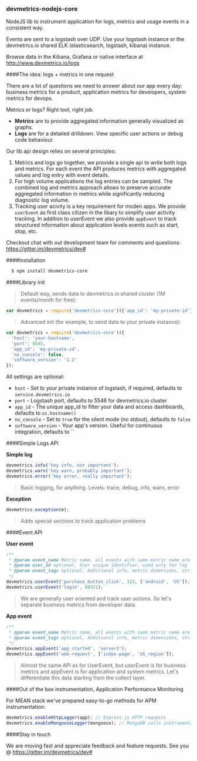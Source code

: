 ### devmetrics-nodejs-core
NodeJS lib to instrument application for logs, metrics and usage events in a consistent way.

Events are sent to a logstash over UDP. Use your logstash instance or the devmetrics.io shared ELK (elasticsearch, logstash, kibana) instance.

Browse data in the Kibana, Grafana or native interface at http://www.devmetrics.io/logs

####The idea: logs + metrics in one request

There are a lot of questions we need to answer about our app every day: business metrics for a product, application metrics for developers, system metrics for devops.

Metrics or logs? Right tool, right job.
- **Metrics** are to provide aggregated information generally visualized as graphs.
- **Logs** are for a detailed drilldown. View specific user actions or debug code behaviour.

Our lib api design relies on several principles:
1. Metrics and logs go together, we provide a single api to write both logs and metrics. For each event the API produces metrics with aggregated values and log entry with event details. 
2. For high volume applications the log entries can be sampled. The combined log and metrics approach allows to preserve accurate aggregated information in metrics while significantly reducing diagnostic log volume. 
3. Tracking user acivity is a key requirement for moden apps. We provide `userEvent` as first class citizen in the libary to simplify user activity tracking. In addition to userEvent we also provide `appEvent` to track structured information about application levels events such as start, stop, etc.

Checkout chat with out development team for comments and questions: https://gitter.im/devmetrics/dev#

####Installation

``` bash
  $ npm install devmetrics-core
```

####Library init

> Default way, sends data to devmetrics.io shared cluster (1M events/month for free):

``` js
var devmetrics = require('devmetrics-core')({'app_id': 'my-private-id'})
```

> Advanced init (for example, to send data to your private instance):

``` js
var devmetrics = require('devmetrics-core')({
  'host': 'your-hostname',
  'port': 5545,
  'app_id': 'my-private-id',
  'no_console': false,
  'software_version': '1.2'
});
```
All settings are optional:

- `host` - Set to your private instance of logstash, if required, defaults to `service.devmetrics.io`
- `port` - Logstash port, defaults to 5546 for devmetrics.io cluster
- `app_id` - The unique app_id to filter your data and access dashboards, defaults to `os.hostname()`
- `no_console` - Set to `true` for the silent mode (no stdout), defaults to `false`
- `software_version` - Your app's version. Useful for continuous integration, defaults to ``

####Simple Logs API

**Simple log**

``` js
devmetrics.info('hey info, not important');
devmetrics.warn('hey warn, probably important');
devmetrics.error('hey error, really important');
```

> Basic logging, for anything. Levels: trace, debug, info, warn, error

**Exception**

``` js
devmetrics.exception(e);
```

> Adds special sections to track application problems


####Event API

**User event**

``` js
/**
 * @param event_name Metric name, all events with same metric name are aggregated
 * @param user_id optional, User unique identifier, used only for log
 * @param event_tags optional, Additional info, metric dimensions, string or array
 */
devmetrics.userEvent('purchase_button_click', 123, ['android', 'US']);
devmetrics.userEvent('login', 89321);
```

> We are generally user oriented and track user actions. So let's separate business metrics from developer data.


**App event**

``` js
/**
 * @param event_name Metric name, all events with same metric name are aggregated
 * @param event_tags optional, Additional info, metric dimensions, string or array
 */
devmetrics.appEvent('app_started', 'server2');
devmetrics.appEvent('web-request', ['index-page', 'US_region']);
```

>  Almost the same API as for UserEvent, but userEvent is for business metrics and appEvent is for application and system metrics. Let's differentiate this data starting from the collect layer.

####Out of the box instrumentation, Application Performance Monitoring

For MEAN stack we've prepared easy-to-go methods for APM instrumentation:
``` js
devmetrics.enableHttpLogger(app); // Express.js HTTP requests
devmetrics.enableMongooseLogger(mongoose); // MongoDB calls instrumentation
```

####Stay in touch

We are moving fast and appreciate feedback and feature requests.
See you @ https://gitter.im/devmetrics/dev#

